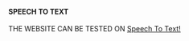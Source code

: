 **SPEECH TO TEXT** <br/>
<br/>
THE WEBSITE CAN BE TESTED ON [Speech To Text!](https://vipulthakurr.github.io/SpeechToText/)

